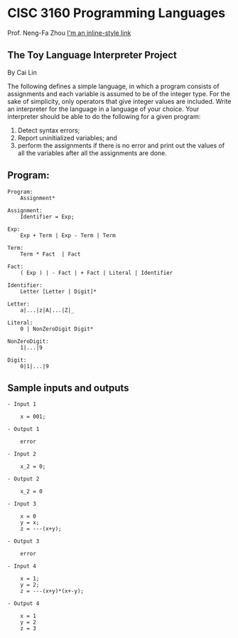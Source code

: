 # CISC 3160 Programming Languages
Prof. Neng-Fa Zhou
[I'm an inline-style link](http://www.sci.brooklyn.cuny.edu/~zhou/teaching/cis3160/project.html)

## The Toy Language Interpreter Project
By Cai Lin

The following defines a simple language, in which a program consists of assignments and each variable is assumed to be of the integer type. For the sake of simplicity, only operators that give integer values are included. Write an interpreter for the language in a language of your choice. Your interpreter should be able to do the following for a given program: 
1. Detect syntax errors;
2. Report uninitialized variables; and 
3. perform the assignments if there is no error and print out the values of all the variables after all the assignments are done.

## Program: 
    Program:
	    Assignment*
  
    Assignment:
        Identifier = Exp;
  
    Exp:
        Exp + Term | Exp - Term | Term
  
    Term:
        Term * Fact  | Fact
  
    Fact:
        ( Exp ) | - Fact | + Fact | Literal | Identifier
  
    Identifier:
        Letter [Letter | Digit]*

    Letter:
	    a|...|z|A|...|Z|_

    Literal:
        0 | NonZeroDigit Digit*
            
    NonZeroDigit:
        1|...|9

    Digit:
        0|1|...|9

## Sample inputs and outputs
```
- Input 1
    
    x = 001;

- Output 1

    error

- Input 2
    
    x_2 = 0;

- Output 2
    
    x_2 = 0

- Input 3

    x = 0
    y = x;
    z = ---(x+y);

- Output 3
    
    error

- Input 4
    
    x = 1;
    y = 2;
    z = ---(x+y)*(x+-y);

- Output 4

    x = 1
    y = 2
    z = 3

```